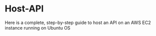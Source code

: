 # Host-API
Here is a complete, step-by-step guide to host an API on an AWS EC2 instance running on Ubuntu OS
